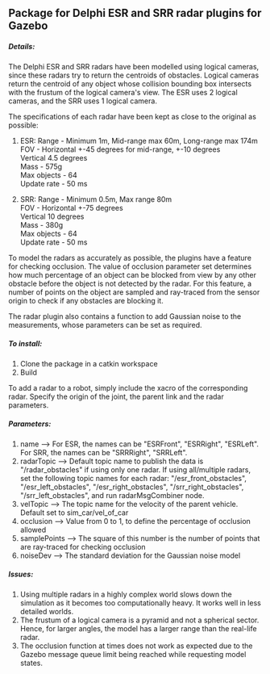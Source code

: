 ## Package for Delphi ESR and SRR radar plugins for Gazebo

##### Details:
The Delphi ESR and SRR radars have been modelled using logical cameras, since these radars try to return the centroids of obstacles. Logical cameras return the centroid of any object whose collision bounding box intersects with the frustum of the logical camera's view. The ESR uses 2 logical cameras, and the SRR uses 1 logical camera.

The specifications of each radar have been kept as close to the original as possible:
1. ESR: Range       - Minimum 1m, Mid-range max 60m, Long-range max 174m<br />
        FOV         - Horizontal +-45 degrees for mid-range, +-10 degrees<br />
                      Vertical 4.5 degrees<br />
        Mass        - 575g<br />
        Max objects - 64<br />
        Update rate - 50 ms<br />

2. SRR: Range       - Minimum 0.5m, Max range 80m<br />
        FOV         - Horizontal +-75 degrees<br />
                      Vertical 10 degrees<br />
        Mass        - 380g<br />
        Max objects - 64<br />
        Update rate - 50 ms<br />

To model the radars as accurately as possible, the plugins have a feature for checking occlusion. The value of occlusion parameter set determines how much percentage of an object can be blocked from view by any other obstacle before the object is not detected by the radar. For this feature, a number of points on the object are sampled and ray-traced from the sensor origin to check if any obstacles are blocking it.

The radar plugin also contains a function to add Gaussian noise to the measurements, whose parameters can be set as required.

##### To install:
1. Clone the package in a catkin workspace
2. Build

To add a radar to a robot, simply include the xacro of the corresponding radar. Specify the origin of the joint, the parent link and the radar parameters.

##### Parameters:
1. name         --> For ESR, the names can be "ESRFront", "ESRRight", "ESRLeft". For SRR, the names can be "SRRRight", "SRRLeft".
2. radarTopic   --> Default topic name to publish the data is "/radar_obstacles" if using only one radar. If using all/multiple radars, set the following topic names for each radar: "/esr_front_obstacles", "/esr_left_obstacles", "/esr_right_obstacles", "/srr_right_obstacles", "/srr_left_obstacles", and run radarMsgCombiner node.
3. velTopic     --> The topic name for the velocity of the parent vehicle. Default set to sim_car/vel_of_car
4. occlusion    --> Value from 0 to 1, to define the percentage of occlusion allowed
5. samplePoints --> The square of this number is the number of points that are ray-traced for checking occlusion
6. noiseDev     --> The standard deviation for the Gaussian noise model

##### Issues:
1. Using multiple radars in a highly complex world slows down the simulation as it becomes too computationally heavy. It works well in less detailed worlds.
2. The frustum of a logical camera is a pyramid and not a spherical sector. Hence, for larger angles, the model has a larger range than the real-life radar.
3. The occlusion function at times does not work as expected due to the Gazebo message queue limit being reached while requesting model states.